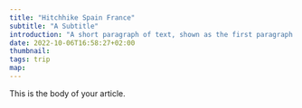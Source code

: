 ```yaml
---
title: "Hitchhike Spain France"
subtitle: "A Subtitle"
introduction: "A short paragraph of text, shown as the first paragraph of the article, and on list pages."
date: 2022-10-06T16:58:27+02:00
thumbnail:
tags: trip
map: 
---
```

This is the body of your article.
